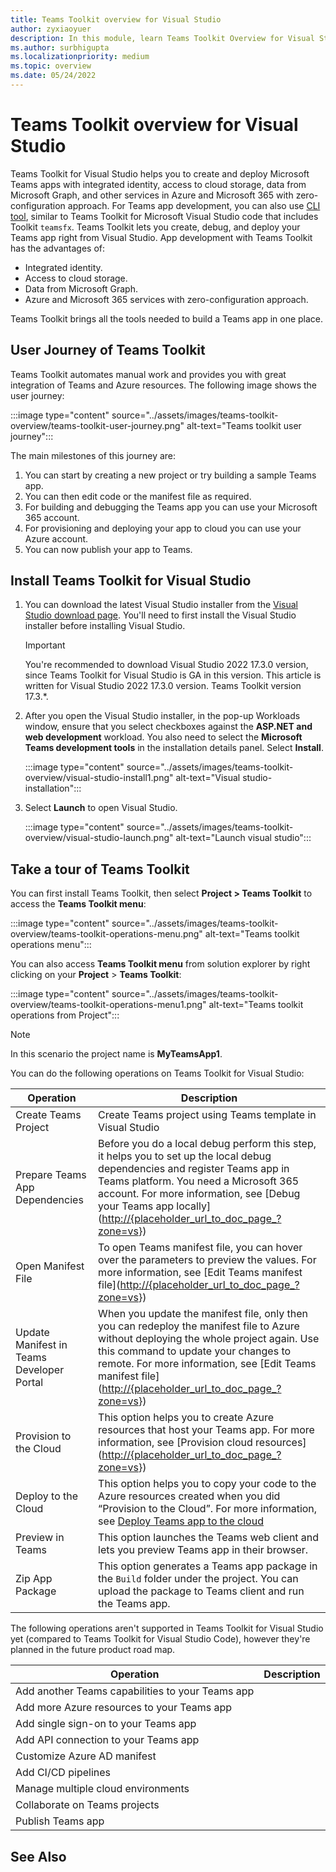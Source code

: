 ```yaml
---
title: Teams Toolkit overview for Visual Studio
author: zyxiaoyuer
description: In this module, learn Teams Toolkit Overview for Visual Studio
ms.author: surbhigupta
ms.localizationpriority: medium
ms.topic: overview
ms.date: 05/24/2022
---
```


# Teams Toolkit overview for Visual Studio

Teams Toolkit for Visual Studio helps you to create and deploy Microsoft Teams apps with integrated identity, access to cloud storage, data from Microsoft Graph, and other services in Azure and Microsoft 365 with zero-configuration approach. For Teams app development, you can also use [CLI tool](https://github.com/OfficeDev/TeamsFx/blob/dev/docs/cli/user-manual.md), similar to Teams Toolkit for Microsoft Visual Studio code that includes Toolkit `teamsfx`. Teams Toolkit lets you create, debug, and deploy your Teams app right from Visual Studio. App development with Teams Toolkit has the advantages of:

* Integrated identity.
* Access to cloud storage.
* Data from Microsoft Graph.
* Azure and Microsoft 365 services with zero-configuration approach.

Teams Toolkit brings all the tools needed to build a Teams app in one place.

## User Journey of Teams Toolkit

Teams Toolkit automates manual work and provides you with great integration of Teams and Azure resources. The following image shows the user journey:

:::image type="content" source="../assets/images/teams-toolkit-overview/teams-toolkit-user-journey.png" alt-text="Teams toolkit user journey":::

The main milestones of this journey are:

1. You can start by creating a new project or try building a sample Teams app.
1. You can then edit code or the manifest file as required.
1. For building and debugging the Teams app you can use your Microsoft 365 account.
1. For provisioning and deploying your app to cloud you can use your Azure account.
1. You can now publish your app to Teams.

## Install Teams Toolkit for Visual Studio

1. You can download the latest Visual Studio installer from the [Visual Studio download page](https://visualstudio.microsoft.com/vs/preview/). You'll need to first install the Visual Studio installer before installing Visual Studio.

   > [!IMPORTANT]
   > You're recommended to download Visual Studio 2022 17.3.0 version, since Teams Toolkit for Visual Studio is GA in this version. This article is written for Visual Studio 2022 17.3.0 version. Teams Toolkit version 17.3.*.

2. After you open the Visual Studio installer, in the pop-up Workloads window, ensure that you select checkboxes against the **ASP.NET and web development** workload. You also need to select the **Microsoft Teams development tools** in the installation details panel. Select **Install**.

   :::image type="content" source="../assets/images/teams-toolkit-overview/visual-studio-install1.png" alt-text="Visual studio-installation":::

3. Select **Launch** to open Visual Studio.

    :::image type="content" source="../assets/images/teams-toolkit-overview/visual-studio-launch.png" alt-text="Launch visual studio":::

## Take a tour of Teams Toolkit

You can first install Teams Toolkit, then select **Project > Teams Toolkit** to access the **Teams Toolkit menu**:

:::image type="content" source="../assets/images/teams-toolkit-overview/teams-toolkit-operations-menu.png" alt-text="Teams toolkit operations menu":::

You can also access **Teams Toolkit menu** from solution explorer by right clicking on your **Project** > **Teams Toolkit**:

:::image type="content" source="../assets/images/teams-toolkit-overview/teams-toolkit-operations-menu1.png" alt-text="Teams toolkit operations from Project":::

> [!NOTE]
> In this scenario the project name is **MyTeamsApp1**.

You can do the following operations on Teams Toolkit for Visual Studio:

|Operation  |Description  |
|---------|---------|
|Create Teams Project     |Create Teams project using Teams template in Visual Studio         |
|Prepare Teams App Dependencies     |Before you do a local debug perform this step, it helps you to set up the local debug dependencies and register Teams app in Teams platform. You need a Microsoft 365 account. For more information, see [Debug your Teams app locally](<http://{placeholder_url_to_doc_page_?zone=vs>})         |
|Open Manifest File     |To open Teams manifest file, you can hover over the parameters to preview the values. For more information, see [Edit Teams manifest file](<http://{placeholder_url_to_doc_page_?zone=vs>})         |
|Update Manifest in Teams Developer Portal     |When you update the manifest file, only then you can redeploy the manifest file to Azure without deploying the whole project again. Use this command to update your changes to remote. For more information, see [Edit Teams manifest file](<http://{placeholder_url_to_doc_page_?zone=vs>})         |
|Provision to the Cloud     |This option helps you to create Azure resources that host your Teams app. For more information, see [Provision cloud resources](<http://{placeholder_url_to_doc_page_?zone=vs>})         |
|Deploy to the Cloud     |This option helps you to copy your code to the Azure resources created when you did “Provision to the Cloud”. For more information, see [Deploy Teams app to the cloud](http://{placeholder_url_to_doc_page_?zone=vs})         |
|Preview in Teams     |This option launches the Teams web client and lets you preview Teams app in their browser.         |
|Zip App Package     |This option generates a Teams app package in the `Build` folder under the project. You can upload the package to Teams client and run the Teams app.         |

The following operations aren't supported in Teams Toolkit for Visual Studio yet (compared to Teams Toolkit for Visual Studio Code), however they're planned in the future product road map.

|Operation  |Description  |
|---------|---------|
|Add another Teams capabilities to your Teams app     |        |
|Add more Azure resources to your Teams app     |         |
|Add single sign-on to your Teams app     |      |
|Add API connection to your Teams app     |        |
|Customize Azure AD manifest     |         |
|Add CI/CD pipelines     |       |
|Manage multiple cloud environments     |         |
|Collaborate on Teams projects     |         |
|Publish Teams app     |         |

## See Also
